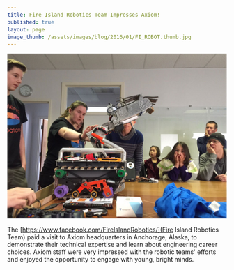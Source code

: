 ```yaml
---
title: Fire Island Robotics Team Impresses Axiom!
published: true
layout: page
image_thumb: /assets/images/blog/2016/01/FI_ROBOT.thumb.jpg
---
```


![/assets/images/blog/2016/01/FI_ROBOT1.jpg](/assets/images/blog/2016/01/FI_ROBOT1.jpg "Fire Island Robotics")

The [https://www.facebook.com/FireIslandRobotics/](Fire Island Robotics Team) paid a visit to Axiom headquarters in Anchorage, Alaska, to demonstrate their technical expertise and learn about engineering career choices. Axiom staff were very impressed with the robotic teams' efforts and enjoyed the opportunity to engage with young, bright minds.